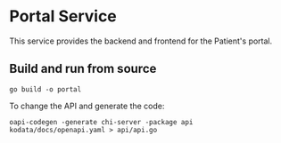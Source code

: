 # Portal Service

This service provides the backend and frontend for the Patient's portal. 




## Build and run from source


```
go build -o portal
```

To change the API and generate the code: 

```
oapi-codegen -generate chi-server -package api kodata/docs/openapi.yaml > api/api.go
```